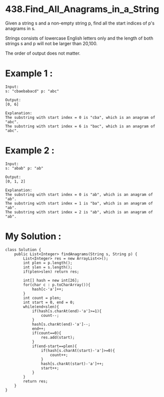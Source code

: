 # 438.Find_All_Anagrams_in_a_String
Given a string s and a non-empty string p, find all the start indices of p's anagrams in s.

Strings consists of lowercase English letters only and the length of both strings s and p will not be larger than 20,100.

The order of output does not matter.

# Example 1 :
```
Input:
s: "cbaebabacd" p: "abc"

Output:
[0, 6]

Explanation:
The substring with start index = 0 is "cba", which is an anagram of "abc".
The substring with start index = 6 is "bac", which is an anagram of "abc". 

```
# Example 2 :
```
Input:
s: "abab" p: "ab"

Output:
[0, 1, 2]

Explanation:
The substring with start index = 0 is "ab", which is an anagram of "ab".
The substring with start index = 1 is "ba", which is an anagram of "ab".
The substring with start index = 2 is "ab", which is an anagram of "ab".

```


# My Solution :
```
class Solution {
    public List<Integer> findAnagrams(String s, String p) {
        List<Integer> res = new ArrayList<>();
        int plen = p.length();
        int slen = s.length();
        if(plen>slen) return res;
        
        int[] hash = new int[26];
        for(char c : p.toCharArray()){
            hash[c-'a']++;
        }
        int count = plen;
        int start = 0, end = 0;
        while(end<slen){
            if(hash[s.charAt(end)-'a']>=1){
                count--;
            }
            hash[s.charAt(end)-'a']--;
            end++;
            if(count==0){
                res.add(start);
            }
            if(end-start==plen){
                if(hash[s.charAt(start)-'a']>=0){
                    count++;
                }
                hash[s.charAt(start)-'a']++;
                start++;
            }
        }
        return res;
    }
}

```
